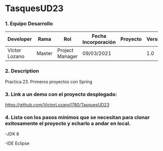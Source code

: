 # TasquesUD23

### 1. Equipo Desarrollo
|Developer	| Rama | Rol | Fecha Incorporación | Proyecto	| Versión|
| ------------ | ------------ | ------------ | ------------ | ------------ | ------------ |
|Víctor Lozano |	Master	| Project Manager	| 09/03/2021 | | 1.0|
### 2. Description
Practica 23. Primeros proyectos con Spring
### 3. Link a un demo con el proyecto desplegado:
https://github.com/VictorLozano1780/TasquesUD23
### 4. Lista con los pasos mínimos que se necesitan para clonar exitosamente el proyecto y echarlo a andar en local.
-JDK 8

-IDE Eclipse
